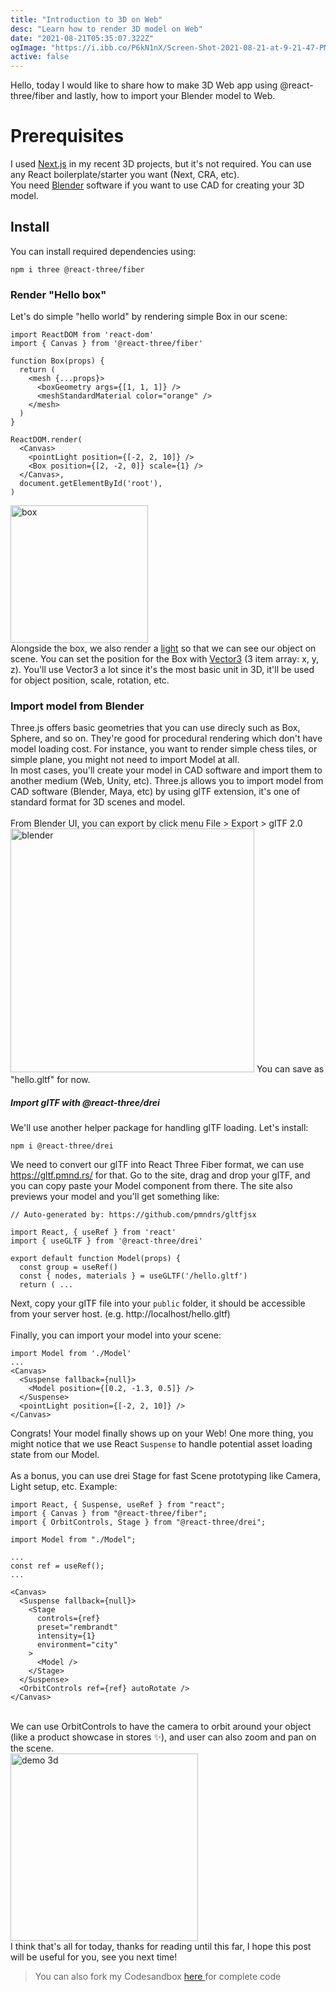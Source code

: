 ```yaml
---
title: "Introduction to 3D on Web"
desc: "Learn how to render 3D model on Web"
date: "2021-08-21T05:35:07.322Z"
ogImage: "https://i.ibb.co/P6kN1nX/Screen-Shot-2021-08-21-at-9-21-47-PM.jpg"
active: false
---
```


Hello, today I would like to share how to make 3D Web app using
@react-three/fiber and lastly, how to import your Blender model to
Web.

# Prerequisites

I used
<a href="https://nextjs.org/" class="underline text-blue-400">
Next.js</a>
in my recent 3D projects, but it's not required. You can use any React
boilerplate/starter you want (Next, CRA, etc). <br />
You need
<a
class="text-blue-400 underline"
href="https://www.blender.org/">
Blender</a>
software if you want to use CAD for creating your 3D model.

## Install

You can install required dependencies using:

```
npm i three @react-three/fiber
```

### Render "Hello box"

Let's do simple "hello world" by rendering simple Box in our scene:

```
import ReactDOM from 'react-dom'
import { Canvas } from '@react-three/fiber'

function Box(props) {
  return (
    <mesh {...props}>
      <boxGeometry args={[1, 1, 1]} />
      <meshStandardMaterial color="orange" />
    </mesh>
  )
}

ReactDOM.render(
  <Canvas>
    <pointLight position={[-2, 2, 10]} />
    <Box position={[2, -2, 0]} scale={1} />
  </Canvas>,
  document.getElementById('root'),
)
```

<img
class="border"
style="height: 220px"
alt="box"
src="https://i.ibb.co/bRYqtwS/Screen-Shot-2021-08-21-at-8-04-26-PM.png"
/>
<br />
Alongside the box, we also render a
<a
            href="https://threejs.org/docs/#api/en/lights/PointLight"
            class="underline text-blue-500"
          >
light</a>
so that we can see our object on scene. You can set the position for
the Box with
<a
            href="https://threejs.org/docs/#api/en/math/Vector3"
            class="underline text-blue-500"
          >
Vector3</a>
(3 item array: x, y, z). You'll use Vector3 a lot since it's the most
basic unit in 3D, it'll be used for object position, scale, rotation,
etc.

### Import model from Blender

Three.js offers basic geometries that you can use direcly such as Box,
Sphere, and so on. They're good for procedural rendering which don't
have model loading cost. For instance, you want to render simple chess
tiles, or simple plane, you might not need to import Model at all.
<br />
In most cases, you'll create your model in CAD software and import
them to another medium (Web, Unity, etc). Three.js allows you to
import model from CAD software (Blender, Maya, etc) by using glTF
extension, it's one of standard format for 3D scenes and model. <br />
<br />
From Blender UI, you can export by click menu File > Export > glTF 2.0
<br />
<img
style="height: 390px"
alt="blender"
src="https://i.ibb.co/w4PbMNG/Screen-Shot-2021-08-21-at-8-36-08-PM.jpg"
/>
You can save as "hello.gltf" for now. <br />

##### Import glTF with @react-three/drei

We'll use another helper package for handling glTF loading. Let's
install: <br />

```
npm i @react-three/drei
```

We need to convert our glTF into React Three Fiber format, we can use
<a href="https://gltf.pmnd.rs/" class="underline text-blue-500">
https://gltf.pmnd.rs/
</a> for that. Go to the site, drag and drop your glTF, and you can copy paste your
Model component from there. The site also previews your model and
you'll get something like: <br />

```
// Auto-generated by: https://github.com/pmndrs/gltfjsx

import React, { useRef } from 'react'
import { useGLTF } from '@react-three/drei'

export default function Model(props) {
  const group = useRef()
  const { nodes, materials } = useGLTF('/hello.gltf')
  return ( ...
```

Next, copy your glTF file into your `public` folder, it should be
accessible from your server host. (e.g. http://localhost/hello.gltf)
<br />
<br />
Finally, you can import your model into your scene: <br />

```
import Model from './Model'
...
<Canvas>
  <Suspense fallback={null}>
    <Model position={[0.2, -1.3, 0.5]} />
  </Suspense>
  <pointLight position={[-2, 2, 10]} />
</Canvas>
```

Congrats! Your model finally shows up on your Web! One more thing, you
might notice that we use React `Suspense` to handle potential asset
loading state from our Model. <br />
<br />
As a bonus, you can use drei Stage for fast Scene prototyping like
Camera, Light setup, etc. Example: <br />

```
import React, { Suspense, useRef } from "react";
import { Canvas } from "@react-three/fiber";
import { OrbitControls, Stage } from "@react-three/drei";

import Model from "./Model";

...
const ref = useRef();
...

<Canvas>
  <Suspense fallback={null}>
    <Stage
      controls={ref}
      preset="rembrandt"
      intensity={1}
      environment="city"
    >
      <Model />
    </Stage>
  </Suspense>
  <OrbitControls ref={ref} autoRotate />
</Canvas>
```

<br />
We can use OrbitControls to have the camera to orbit around your
object (like a product showcase in stores ✨), and user can also zoom
and pan on the scene.
<br />
<img
  style="height: 300px"
  alt="demo 3d"
  src="https://i.ibb.co/P6kN1nX/Screen-Shot-2021-08-21-at-9-21-47-PM.jpg"
/>
<br />
I think that's all for today, thanks for reading until this far,
I hope this post will be useful for you, see you next time!

<blockquote class="border-l-4 border-green-500 italic my-8 pl-2 md:pl-3">
  You can also fork my Codesandbox
  <a
    class="underline text-blue-500"
    href="https://codesandbox.io/s/react-3d-starter-ejmfi"
  >
    here
  </a>
  for complete code
</blockquote>
